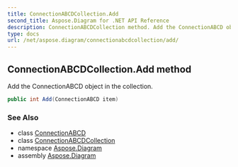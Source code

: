 ```yaml
---
title: ConnectionABCDCollection.Add
second_title: Aspose.Diagram for .NET API Reference
description: ConnectionABCDCollection method. Add the ConnectionABCD object in the collection
type: docs
url: /net/aspose.diagram/connectionabcdcollection/add/
---
```

## ConnectionABCDCollection.Add method

Add the ConnectionABCD object in the collection.

```csharp
public int Add(ConnectionABCD item)
```

### See Also

* class [ConnectionABCD](../../connectionabcd/)
* class [ConnectionABCDCollection](../)
* namespace [Aspose.Diagram](../../connectionabcdcollection/)
* assembly [Aspose.Diagram](../../../)


